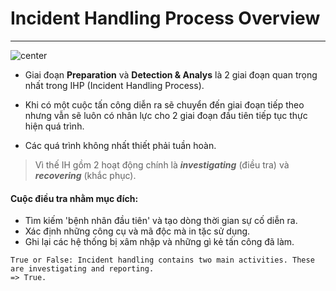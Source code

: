 # Incident Handling Process Overview
---
![center](https://academy.hackthebox.com/storage/modules/148/handling_process.png)

- Giai đoạn **Preparation** và **Detection & Analys** là 2 giai đoạn quan trọng nhất trong IHP (Incident Handling Process).

- Khi có một cuộc tấn công diễn ra sẽ chuyển đến giai đoạn tiếp theo nhưng vẫn sẽ luôn có nhân lực cho 2 giai đoạn đầu tiên tiếp tục thực hiện quá trình.

- Các quá trình không nhất thiết phải tuần hoàn.

>Vì thế IH gồm 2 hoạt động chính là **_investigating_** (điều tra) và **_recovering_** (khắc phục).

#### Cuộc điều tra nhằm mục đích:
- Tìm kiếm 'bệnh nhân đầu tiên' và tạo dòng thời gian sự cố diễn ra.
- Xác định những công cụ và mã độc mà in tặc sử dụng.
- Ghi lại các hệ thống bị xâm nhập và những gì kẻ tấn công đã làm.

```
True or False: Incident handling contains two main activities. These are investigating and reporting.
=> True.
```